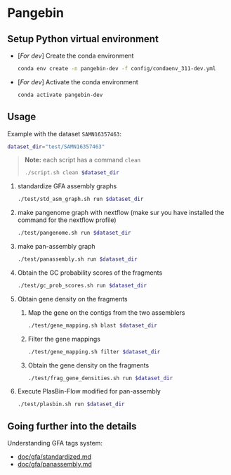 # Pangebin

## Setup Python virtual environment

<!-- DOCU condaenv for dev -> change when user's one is ready -->
* [*For dev*] Create the conda environment

  ```sh
  conda env create -n pangebin-dev -f config/condaenv_311-dev.yml
  ```

* [*For dev*] Activate the conda environment

  ```sh
  conda activate pangebin-dev
  ```

## Usage

Example with the dataset `SAMN16357463`:

```sh
dataset_dir="test/SAMN16357463"
```

> **Note:** each script has a command `clean`
>
> ```sh
> ./script.sh clean $dataset_dir
> ```

1. standardize GFA assembly graphs

   ```sh
   ./test/std_asm_graph.sh run $dataset_dir
   ```

2. make pangenome graph with nextflow (make sur you have installed the command for the nextflow profile)

   ```sh
   ./test/pangenome.sh run $dataset_dir
   ```

3. make pan-assembly graph

   ```sh
   ./test/panassembly.sh run $dataset_dir
   ```

4. Obtain the GC probability scores of the fragments

   ```sh
   ./test/gc_prob_scores.sh run $dataset_dir
   ```

5. Obtain gene density on the fragments

   1. Map the gene on the contigs from the two assemblers

      ```sh
      ./test/gene_mapping.sh blast $dataset_dir
      ```

   2. Filter the gene mappings

      ```sh
      ./test/gene_mapping.sh filter $dataset_dir
      ```

   3. Obtain the gene density on the fragments

      ```sh
      ./test/frag_gene_densities.sh run $dataset_dir
      ```

6. Execute PlasBin-Flow modified for pan-assembly

   ```sh
   ./test/plasbin.sh run $dataset_dir
   ```

## Going further into the details

Understanding GFA tags system:

* [doc/gfa/standardized.md](doc/gfa/standardized.md)
* [doc/gfa/panassembly.md](doc/gfa/panassembly.md)

